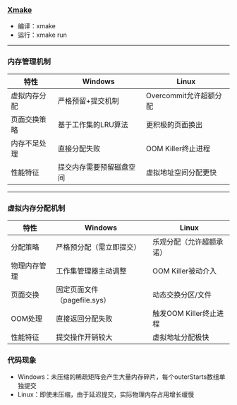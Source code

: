### [Xmake](https://xmake.io/#/zh-cn/getting_started)

- 编译：xmake
- 运行：xmake run

---

### 内存管理机制

| 特性 | Windows | Linux |
|--------------------|----------------------------|-----------------------|
| 虚拟内存分配 | 严格预留+提交机制 | Overcommit允许超额分配 |
| 页面交换策略 | 基于工作集的LRU算法 | 更积极的页面换出 |
| 内存不足处理 | 直接分配失败 | OOM Killer终止进程 |
| 性能特征 | 提交内存需要预留磁盘空间 | 虚拟地址空间分配更快 |

---

### 虚拟内存分配机制

| 特性 | Windows | Linux |
|---------------------|----------------------------------|--------------------------------|
| 分配策略 | 严格预分配（需立即提交） | 乐观分配（允许超额承诺） |
| 物理内存管理 | 工作集管理器主动调整 | OOM Killer被动介入 |
| 页面交换 | 固定页面文件（pagefile.sys） | 动态交换分区/文件 |
| OOM处理 | 直接返回分配失败 | 触发OOM Killer终止进程 |
| 性能特征 | 提交操作开销较大 | 虚拟地址分配极快 |

### 代码现象

- Windows：未压缩的稀疏矩阵会产生大量内存碎片，每个outerStarts数组单独提交
- Linux：即使未压缩，由于延迟提交，实际物理内存占用增长缓慢